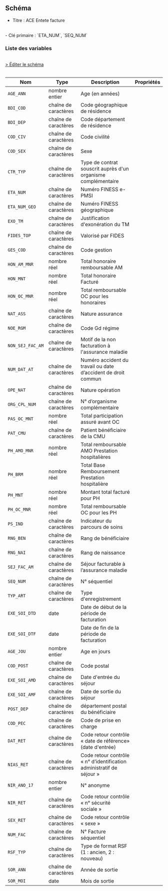 ## Schéma

- Titre : ACE Entete facture
<br />
- Clé primaire : `ETA_NUM`, `SEQ_NUM`

### Liste des variables
<br />
<div>
    <a href="https://gitlab.com/healthdatahub/schema-snds/edit/master/schemas/PMSI%20MCO/T_MCOaaFASTC.json"  
    arget="_blank" rel="noopener noreferrer">> Éditer le schéma</a>
    <OutboundLink />
</div>
<br />

Nom|Type|Description|Propriétés
-|-|-|-
`AGE_ANN`|nombre entier|Age (en années)||
`BDI_COD`|chaîne de caractères|Code géographique de résidence||
`BDI_DEP`|chaîne de caractères|Code département de résidence||
`COD_CIV`|chaîne de caractères|Code civilité||
`COD_SEX`|chaîne de caractères|Sexe||
`CTR_TYP`|chaîne de caractères|Type de contrat souscrit auprès d&#x27;un organisme complémentaire||
`ETA_NUM`|chaîne de caractères|Numéro FINESS e-PMSI||
`ETA_NUM_GEO`|chaîne de caractères|Numéro FINESS géographique||
`EXO_TM`|chaîne de caractères|Justification d&#x27;exonération du TM||
`FIDES_TOP`|chaîne de caractères|Valorisé par FIDES||
`GES_COD`|chaîne de caractères|Code gestion||
`HON_AM_MNR`|nombre réel|Total honoraire remboursable AM||
`HON_MNT`|nombre réel|Total honoraire Facturé||
`HON_OC_MNR`|nombre réel|Total remboursable OC pour les honoraires||
`NAT_ASS`|chaîne de caractères|Nature assurance||
`NOE_RGM`|chaîne de caractères|Code Gd régime||
`NON_SEJ_FAC_AM`|chaîne de caractères|Motif de la non facturation à l&#x27;assurance maladie||
`NUM_DAT_AT`|chaîne de caractères|Numéro accident du travail ou date d’accident de droit commun||
`OPE_NAT`|chaîne de caractères|Nature opération||
`ORG_CPL_NUM`|chaîne de caractères|N° d’organisme complémentaire||
`PAS_OC_MNT`|nombre réel|Total participation assuré avant OC||
`PAT_CMU`|chaîne de caractères|Patient bénéficiaire de la CMU||
`PH_AMO_MNR`|nombre réel|Total remboursable AMO Prestation hospitalières||
`PH_BRM`|nombre réel|Total Base Remboursement Prestation hospitalière||
`PH_MNT`|nombre réel|Montant total facturé pour PH||
`PH_OC_MNR`|nombre réel|Total remboursable OC pour les PH||
`PS_IND`|chaîne de caractères|Indicateur du parcours de soins||
`RNG_BEN`|chaîne de caractères|Rang de bénéficiaire||
`RNG_NAI`|chaîne de caractères|Rang de naissance||
`SEJ_FAC_AM`|chaîne de caractères|Séjour facturable à l’assurance maladie||
`SEQ_NUM`|chaîne de caractères|N° séquentiel||
`TYP_ART`|chaîne de caractères|Type d&#x27;enregistrement||
`EXE_SOI_DTD`|date|Date de début de la période de facturation||
`EXE_SOI_DTF`|date|Date de fin de la période de facturation||
`AGE_JOU`|nombre entier|Age en jours||
`COD_POST`|chaîne de caractères|Code postal||
`EXE_SOI_AMD`|chaîne de caractères|Date d&#x27;entrée du séjour||
`EXE_SOI_AMF`|chaîne de caractères|Date de sortie du séjour||
`POST_DEP`|chaîne de caractères|département postal du bénéficiaire ||
`COD_PEC`|chaîne de caractères|Code de prise en charge||
`DAT_RET`|chaîne de caractères|Code retour contrôle « date de référence» (date d&#x27;entrée)||
`NIAS_RET`|chaîne de caractères|Code retour contrôle « n° d’identification administratif de séjour »||
`NIR_ANO_17`|nombre entier|N° anonyme||
`NIR_RET`|chaîne de caractères|Code retour contrôle « n° sécurité sociale »||
`SEX_RET`|chaîne de caractères|Code retour contrôle « sexe »||
`NUM_FAC`|chaîne de caractères|N° Facture séquentiel||
`RSF_TYP`|chaîne de caractères|Type de format RSF (1 : ancien, 2 : nouveau)||
`SOR_ANN`|chaîne de caractères|Année de sortie||
`SOR_MOI`|date|Mois de sortie||

